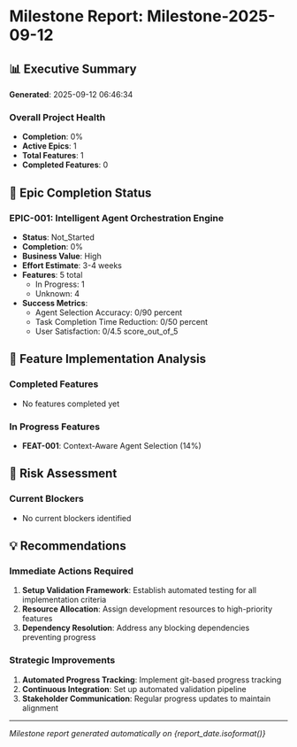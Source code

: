 # Milestone Report: Milestone-2025-09-12

## 📊 Executive Summary
**Generated**: 2025-09-12 06:46:34

### Overall Project Health
- **Completion**: 0%
- **Active Epics**: 1
- **Total Features**: 1
- **Completed Features**: 0

## 🎯 Epic Completion Status

### EPIC-001: Intelligent Agent Orchestration Engine
- **Status**: Not_Started
- **Completion**: 0%
- **Business Value**: High
- **Effort Estimate**: 3-4 weeks
- **Features**: 5 total
  - In Progress: 1
  - Unknown: 4
- **Success Metrics**:
  - Agent Selection Accuracy: 0/90 percent
  - Task Completion Time Reduction: 0/50 percent
  - User Satisfaction: 0/4.5 score_out_of_5

## 🚀 Feature Implementation Analysis

### Completed Features
- No features completed yet

### In Progress Features
- **FEAT-001**: Context-Aware Agent Selection (14%)

## 🚨 Risk Assessment

### Current Blockers
- No current blockers identified

## 💡 Recommendations

### Immediate Actions Required
1. **Setup Validation Framework**: Establish automated testing for all implementation criteria
2. **Resource Allocation**: Assign development resources to high-priority features
3. **Dependency Resolution**: Address any blocking dependencies preventing progress

### Strategic Improvements
1. **Automated Progress Tracking**: Implement git-based progress tracking
2. **Continuous Integration**: Set up automated validation pipeline
3. **Stakeholder Communication**: Regular progress updates to maintain alignment

---
*Milestone report generated automatically on {report_date.isoformat()}*
